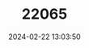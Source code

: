 ---
title: "22065"
category: "Tragulus nigricans"
draft: false
date: 2024-02-22 13:03:50
languages:
  English: ["Balabac Chevrotain", "Philippine Mouse-deer", "Balabac Mouse Deer"]
  French: ["Chevrotain de Balbac"]
---